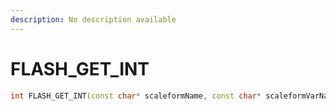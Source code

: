 ```yaml
---
description: No description available 
---
```


# FLASH_GET_INT

```cpp
int FLASH_GET_INT(const char* scaleformName, const char* scaleformVarName);
```